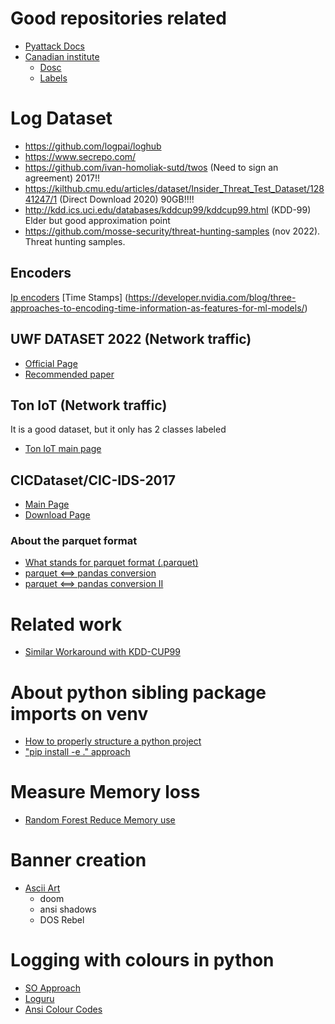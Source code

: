# Good repositories related

* [Pyattack Docs](https://pyattck.readthedocs.io/en/latest/)
* [Canadian institute](https://github.com/ahlashkari/CICFlowMeter)
    * [Dosc](https://www.unb.ca/cic/datasets/ids-2017.html)
    * [Labels](https://www.kaggle.com/code/shreyakaria/random-forest)

# Log Dataset

* https://github.com/logpai/loghub
* https://www.secrepo.com/
* https://github.com/ivan-homoliak-sutd/twos (Need to sign an agreement) 2017!!
* https://kilthub.cmu.edu/articles/dataset/Insider_Threat_Test_Dataset/12841247/1
  (Direct Download 2020) 90GB!!!!
* http://kdd.ics.uci.edu/databases/kddcup99/kddcup99.html (KDD-99) Elder but good approximation point
* https://github.com/mosse-security/threat-hunting-samples (nov 2022). Threat hunting samples.

## Encoders

[Ip encoders](https://s3-eu-west-1.amazonaws.com/pstorage-purdue-258596361474/20040305/EncodingIPAddressasaFeatureforNetworkIntrusionDetection.pdf?X-Amz-Algorithm=AWS4-HMAC-SHA256&X-Amz-Credential=AKIAI5YTMH46SYYEBHKA/20230201/eu-west-1/s3/aws4_request&X-Amz-Date=20230201T172758Z&X-Amz-Expires=10&X-Amz-SignedHeaders=host&X-Amz-Signature=104e496a9d95063dba62541840031045c0853a6b8691ce39eebdcbbd694f48be)
[Time Stamps] (https://developer.nvidia.com/blog/three-approaches-to-encoding-time-information-as-features-for-ml-models/)

## UWF DATASET 2022 (Network traffic)

* [Official Page](https://datasets.uwf.edu/)
* [Recommended paper](https://mdpi-res.com/d_attachment/sensors/sensors-22-07999/article_deploy/sensors-22-07999.pdf?version=1666255892#cite.B3-sensors-19307500)

## Ton IoT (Network traffic)

It is a good dataset, but it only has 2 classes labeled

* [Ton IoT main page](https://research.unsw.edu.au/projects/toniot-datasets)

## CICDataset/CIC-IDS-2017 
* [Main Page](https://www.unb.ca/cic/datasets/ids-2017.html)
* [Download Page](http://205.174.165.80/CICDataset/CIC-IDS-2017/Dataset/)

### About the parquet format

* [What stands for parquet format (.parquet)](https://www.databricks.com/glossary/what-is-parquet)
* [parquet <==> pandas conversion](https://arrow.apache.org/docs/python/parquet.html)
* [parquet <==> pandas conversion II](https://mungingdata.com/python/writing-parquet-pandas-pyspark-koalas/)

# Related work

* [Similar Workaround with KDD-CUP99](https://www.kaggle.com/datasets/amauricio/pe-files-malwares/code)

# About python sibling package imports on venv

* [How to properly structure a python project](https://stackoverflow.com/questions/193161/what-is-the-best-project-structure-for-a-python-application)
* ["pip install -e ." approach](https://itecnote.com/tecnote/python-sibling-package-imports/)

# Measure Memory loss

* [Random Forest Reduce Memory use](https://mljar.com/blog/random-forest-memory/)

# Banner creation

* [Ascii Art](https://manytools.org/hacker-tools/ascii-banner/)
    * doom
    * ansi shadows
    * DOS Rebel

# Logging with colours in python

* [SO Approach](https://stackoverflow.com/questions/384076/how-can-i-color-python-logging-output)
* [Loguru](https://github.com/Delgan/loguru)
* [Ansi Colour Codes](https://talyian.github.io/ansicolors/)